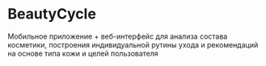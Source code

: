 # BeautyCycle
Мобильное приложение + веб-интерфейс для анализа состава косметики, построения индивидуальной рутины ухода и рекомендаций на основе типа кожи и целей пользователя
